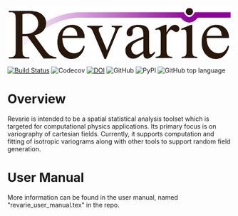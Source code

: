 <p align="center">
<img src="https://raw.githubusercontent.com/deanrp2/revarie/master/docs/logo/logo.png" height="120px">
</p>

[![Build Status](https://travis-ci.org/deanrp2/revarie.svg?branch=master)](https://travis-ci.org/deanrp2/revarie)
![Codecov](https://img.shields.io/codecov/c/github/deanrp2/revarie)
[![DOI](https://zenodo.org/badge/260280976.svg)](https://zenodo.org/badge/latestdoi/260280976)
![GitHub](https://img.shields.io/github/license/deanrp2/revarie)
![PyPI](https://img.shields.io/pypi/v/revarie)
![GitHub top language](https://img.shields.io/github/languages/top/deanrp2/revarie)


# Overview
Revarie is intended to be a spatial statistical analysis toolset which is targeted for computational physics applications.
Its primary focus is on variography of cartesian fields. Currently, it supports computation and fitting of isotropic variograms along with other tools to support random field generation.

# User Manual
More information can be found in the user manual, named "revarie_user_manual.tex" in the repo.
